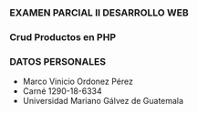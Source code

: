 ### EXAMEN PARCIAL II DESARROLLO WEB
### Crud Productos en PHP

### DATOS PERSONALES

- Marco Vinicio Ordonez Pérez
- Carné 1290-18-6334
- Universidad Mariano Gálvez de Guatemala
